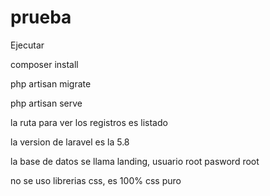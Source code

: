 # prueba

Ejecutar   

composer install

php artisan migrate

php artisan serve



la ruta para ver los registros es listado

la version de laravel es la 5.8

la base de datos se llama landing, usuario root pasword root

no se uso librerias css, es 100% css puro
